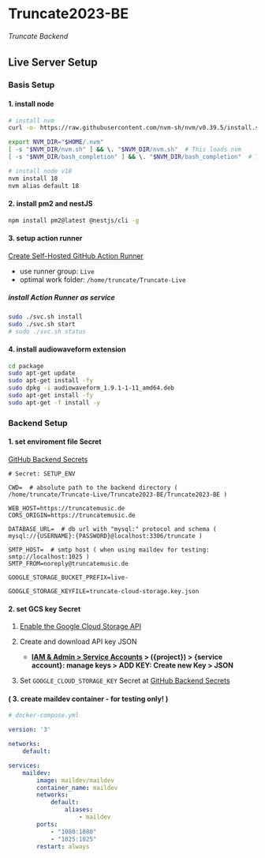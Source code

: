 # Truncate2023-BE
###### Truncate Backend


## Live Server Setup


### Basis Setup

#### 1. install node

```bash
# install nvm
curl -o- https://raw.githubusercontent.com/nvm-sh/nvm/v0.39.5/install.sh | bash

export NVM_DIR="$HOME/.nvm"
[ -s "$NVM_DIR/nvm.sh" ] && \. "$NVM_DIR/nvm.sh"  # This loads nvm
[ -s "$NVM_DIR/bash_completion" ] && \. "$NVM_DIR/bash_completion"  # This loads nvm bash_completion

# install node v18
nvm install 18
nvm alias default 18
```

#### 2. install pm2 and nestJS

```bash
npm install pm2@latest @nestjs/cli -g
```

#### 3. setup action runner

[Create Self-Hosted GitHub Action Runner](https://github.com/organizations/Truncatemusic/settings/actions/runners/new)

- use runner group: `Live`
- optimal work folder: `/home/truncate/Truncate-Live`

##### install Action Runner as service

```bash
sudo ./svc.sh install
sudo ./svc.sh start
# sudo ./svc.sh status
```

#### 4. install audiowaveform extension

```bash
cd package
sudo apt-get update
sudo apt-get install -fy
sudo dpkg -i audiowaveform_1.9.1-1-11_amd64.deb
sudo apt-get install -fy
sudo apt-get -f install -y
```


### Backend Setup

#### 1. set enviroment file Secret

[GitHub Backend Secrets](https://github.com/Truncatemusic/Truncate2023-BE/settings/secrets/actions)

```dotenv
# Secret: SETUP_ENV

CWD=  # absolute path to the backend directory ( /home/truncate/Truncate-Live/Truncate2023-BE/Truncate2023-BE )

WEB_HOST=https://truncatemusic.de
CORS_ORIGIN=https://truncatemusic.de

DATABASE_URL=  # db url with "mysql:" protocol and schema ( mysql://{USERNAME}:{PASSWORD}@localhost:3306/truncate )

SMTP_HOST=  # smtp host ( when using maildev for testing: smtp://localhost:1025 )
SMTP_FROM=noreply@truncatemusic.de

GOOGLE_STORAGE_BUCKET_PREFIX=live-

GOOGLE_STORAGE_KEYFILE=truncate-cloud-storage.key.json
```

#### 2. set GCS key Secret

1. [Enable the Google Cloud Storage API](https://console.cloud.google.com/flows/enableapi?apiid=storage-api.googleapis.com)

2. Create and download API key JSON
   - **[IAM & Admin > Service Accounts](https://console.cloud.google.com/projectselector2/iam-admin/serviceaccounts) > ({project}) > {service account}: manage keys > ADD KEY: Create new Key > JSON**

3. Set `GOOGLE_CLOUD_STORAGE_KEY` Secret at [GitHub Backend Secrets](https://github.com/Truncatemusic/Truncate2023-BE/settings/secrets/actions) 

#### ( 3. create maildev container - for testing only! )

```yaml
# docker-compose.yml

version: '3'

networks:
    default:

services:
    maildev:
        image: maildev/maildev
        container_name: maildev
        networks:
            default:
                aliases:
                    - maildev
        ports:
            - "1080:1080"
            - "1025:1025"
        restart: always
```